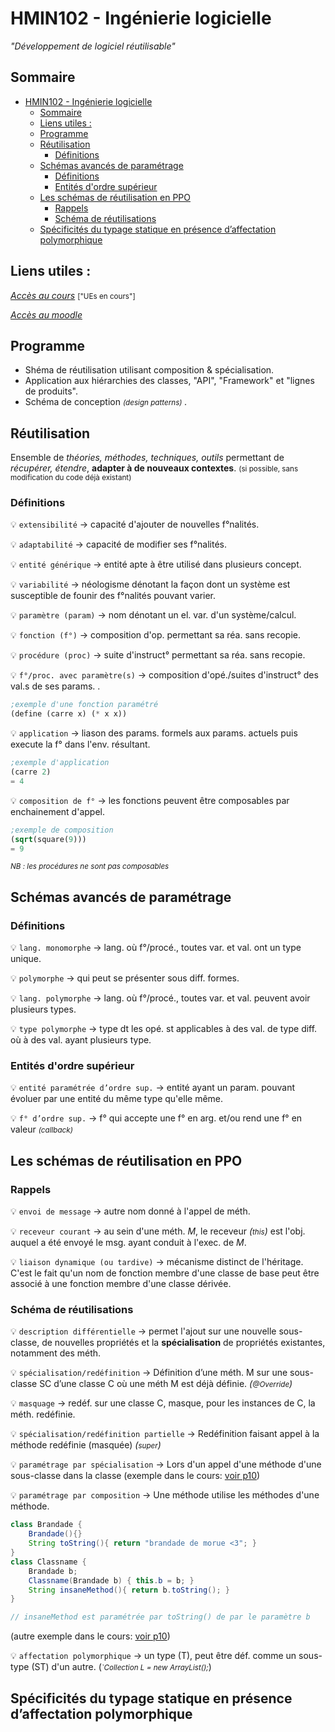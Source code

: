 # HMIN102 - Ingénierie logicielle
*"Développement de logiciel réutilisable"*

## Sommaire
- [HMIN102 - Ingénierie logicielle](#hmin102---ingénierie-logicielle)
  - [Sommaire](#sommaire)
  - [Liens utiles :](#liens-utiles-)
  - [Programme](#programme)
  - [Réutilisation](#réutilisation)
    - [Définitions](#définitions)
  - [Schémas avancés de paramétrage](#schémas-avancés-de-paramétrage)
    - [Définitions](#définitions-1)
    - [Entités d'ordre supérieur](#entités-dordre-supérieur)
  - [Les schémas de réutilisation en PPO](#les-schémas-de-réutilisation-en-ppo)
    - [Rappels](#rappels)
    - [Schéma de réutilisations](#schéma-de-réutilisations)
  - [Spécificités du typage statique en présence d’affectation polymorphique](#spécificités-du-typage-statique-en-présence-daffectation-polymorphique)

## Liens utiles :
[*Accès au cours*](http://www.lirmm.fr/~dony/ "Accèder au cours") <small> ["UEs en cours"] </small>

[*Accès au moodle*](https://moodle.umontpellier.fr/course/view.php?id=5908 "Accèder au moodle")

## Programme
* Shéma de réutilisation utilisant composition & spécialisation.
* Application aux hiérarchies des classes, "API", "Framework" et "lignes de produits".
* Schéma de conception <small> *(design patterns)* </small>.

## Réutilisation
Ensemble de *théories, méthodes, techniques, outils* permettant de *récupérer, étendre*, **adapter à de nouveaux contextes**. <small> (si possible, sans modification du code déjà existant) </small>

### Définitions

:bulb: `extensibilité` &rarr; capacité d'ajouter de nouvelles f°nalités.

:bulb: `adaptabilité` &rarr; capacité de modifier ses f°nalités.

:bulb: `entité générique` &rarr; entité apte à être utilisé dans plusieurs concept.

:bulb: `variabilité` &rarr; néologisme dénotant la façon dont un système est susceptible de founir des f°nalités pouvant varier.

:bulb: `paramètre (param)` &rarr; nom dénotant un el. var. d'un système/calcul.

:bulb: `fonction (f°)` &rarr; composition d'op. permettant sa réa. sans recopie.

:bulb: `procédure (proc)` &rarr; suite d'instruct° permettant sa réa. sans recopie.

:bulb: `f°/proc. avec paramètre(s)` &rarr; composition d'opé./suites d'instruct° des val.s de ses params. .
```scheme
;exemple d'une fonction paramétré
(define (carre x) (* x x))
```

:bulb: `application` &rarr; liason des params. formels aux params. actuels puis execute la f° dans l'env. résultant.
```scheme
;exemple d'application
(carre 2)
= 4
```

:bulb: `composition de f°` &rarr; les fonctions peuvent être composables par enchainement d'appel.
```scheme
;exemple de composition
(sqrt(square(9)))
= 9
```
*<small>NB : les procédures ne sont pas composables</small>*

## Schémas avancés de paramétrage
### Définitions

:bulb: `lang. monomorphe` &rarr; lang. où f°/procé., toutes var. et val. ont un type unique.

:bulb: `polymorphe` &rarr; qui peut se présenter sous diff. formes.

:bulb: `lang. polymorphe` &rarr; lang. où f°/procé., toutes var. et val. peuvent avoir plusieurs types.

:bulb: `type polymorphe` &rarr; type dt les opé. st applicables à des val. de type diff. où à des val. ayant plusieurs type.

### Entités d'ordre supérieur

:bulb: `entité paramétrée d’ordre sup.` &rarr; entité ayant un param. pouvant évoluer par une entité du même type qu'elle même.

:bulb: `f° d’ordre sup.` &rarr; f° qui accepte une f° en arg. et/ou rend une f° en valeur <small> *(callback)* </small>

## Les schémas de réutilisation en PPO

### Rappels
:bulb: `envoi de message` &rarr; autre nom donné à l'appel de méth.

:bulb: `receveur courant` &rarr; au sein d'une méth. *M*, le receveur *(<small>this</small>)* est l'obj. auquel a été envoyé le msg. ayant conduit à l'exec. de *M*. 

:bulb: `liaison dynamique (ou tardive)` &rarr; mécanisme distinct de l'héritage. C'est le fait qu'un nom de fonction membre d'une classe de base peut être associé à une fonction membre d'une classe dérivée.

### Schéma de réutilisations
:bulb: `description différentielle` &rarr; permet l'ajout sur une nouvelle sous-classe, de nouvelles propriétés et la **spécialisation** de propriétés existantes, notamment des méth.

:bulb: `spécialisation/redéfinition` &rarr; Définition d’une méth. M sur une sous-classe SC d’une classe C où une méth M est déjà définie. *(<small>@Override</small>)*

:bulb: `masquage` &rarr; redéf. sur une classe C, masque, pour les instances de C, la méth. redéfinie.

:bulb: `spécialisation/redéfinition partielle` &rarr; Redéfinition faisant appel à la méthode redéfinie (masquée) *(<small>super</small>)*

:bulb: `paramétrage par spécialisation` &rarr; Lors d'un appel d'une méthode d'une sous-classe dans la classe (exemple dans le cours: [voir p10](https://github.com/DocAmaroo/M1Aigle/blob/master/HMIN102/cours/1_reuseAndFrameworks.pdf))


:bulb: `paramétrage par composition` &rarr; Une méthode utilise les méthodes d'une méthode.
```java
class Brandade {
    Brandade(){}
    String toString(){ return "brandade de morue <3"; }
}
class Classname {
    Brandade b;
    Classname(Brandade b) { this.b = b; }
    String insaneMethod(){ return b.toString(); }
}

// insaneMethod est paramétrée par toString() de par le paramètre b
```
(autre exemple dans le cours: [voir p10](https://github.com/DocAmaroo/M1Aigle/blob/master/HMIN102/cours/1_reuseAndFrameworks.pdf))

:bulb: `affectation polymorphique` &rarr; un type (T), peut être déf. comme un sous-type (ST) d'un autre. (*<small>`Collection L = new ArrayList();</small>*)


## Spécificités du typage statique en présence d’affectation polymorphique
